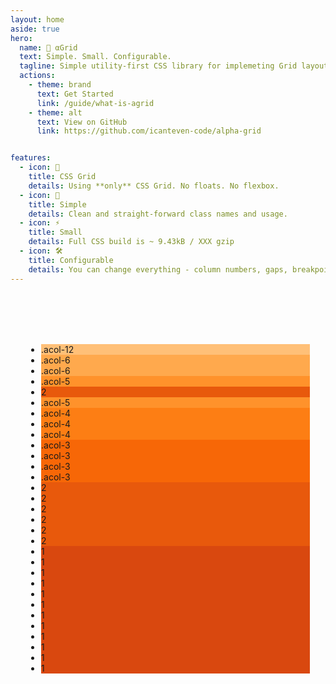 ```yaml
---
layout: home
aside: true
hero:
  name: 🧱 αGrid
  text: Simple. Small. Configurable.
  tagline: Simple utility-first CSS library for implemeting Grid layouts
  actions:
    - theme: brand
      text: Get Started
      link: /guide/what-is-agrid
    - theme: alt
      text: View on GitHub
      link: https://github.com/icanteven-code/alpha-grid


features:
  - icon: 🍱
    title: CSS Grid
    details: Using **only** CSS Grid. No floats. No flexbox.
  - icon: 👷
    title: Simple
    details: Clean and straight-forward class names and usage.
  - icon: ⚡
    title: Small
    details: Full CSS build is ~ 9.43kB / XXX gzip
  - icon: 🛠️
    title: Configurable
    details: You can change everything - column numbers, gaps, breakpoints, etc.
---
```



<div class="basic">
<ul class="agrid">
        <li class="acol-12"><span>.acol-12</span></li>
        <li class="acol-6"><span>.acol-6</span></li>
        <li class="acol-6"><span>.acol-6</span></li>
        <li class="acol-5"><span>.acol-5</span></li>
        <li class="acol-2"><span>2</span></li>
        <li class="acol-5"><span>.acol-5</span></li>
        <li class="acol-4"><span>.acol-4</span></li>
        <li class="acol-4"><span>.acol-4</span></li>
        <li class="acol-4"><span>.acol-4</span></li>
        <li class="acol-3"><span>.acol-3</span></li>
        <li class="acol-3"><span>.acol-3</span></li>
        <li class="acol-3"><span>.acol-3</span></li>
        <li class="acol-3"><span>.acol-3</span></li>
        <li class="acol-2"><span>2</span></li>
        <li class="acol-2"><span>2</span></li>
        <li class="acol-2"><span>2</span></li>
        <li class="acol-2"><span>2</span></li>
        <li class="acol-2"><span>2</span></li>
        <li class="acol-2"><span>2</span></li>
        <li class="acol-1"><span>1</span></li>
        <li class="acol-1"><span>1</span></li>
        <li class="acol-1"><span>1</span></li>
        <li class="acol-1"><span>1</span></li>
        <li class="acol-1"><span>1</span></li>
        <li class="acol-1"><span>1</span></li>
        <li class="acol-1"><span>1</span></li>
        <li class="acol-1"><span>1</span></li>
        <li class="acol-1"><span>1</span></li>
        <li class="acol-1"><span>1</span></li>
        <li class="acol-1"><span>1</span></li>
        <li class="acol-1"><span>1</span></li>
      </ul>
      </div>


<style scoped>
.basic{
  --orange-3: #ffc078;
  --orange-4: #ffa94d;
  --orange-5: #ff922b;
  --orange-6: #fd7e14;
  --orange-7: #f76707;
  --orange-8: #e8590c;
  --orange-9: #d9480f;

  width: 90%;
  max-width:1152px;
  margin: 6rem auto 0 auto;
}
.basic .agrid .acol-1 {
  background-color: var(--orange-9);
}
.basic .agrid .acol-2 {
  background-color: var(--orange-8);
}
.basic .agrid .acol-3 {
  background-color: var(--orange-7);
}
.basic .agrid .acol-4 {
  background-color: var(--orange-6);
}
.basic .agrid .acol-5 {
  background-color: var(--orange-5);
}
.basic .agrid .acol-6 {
  background-color: var(--orange-4);
}
.basic .agrid .acol-12 {
  background-color: var(--orange-3);
}
</style>

